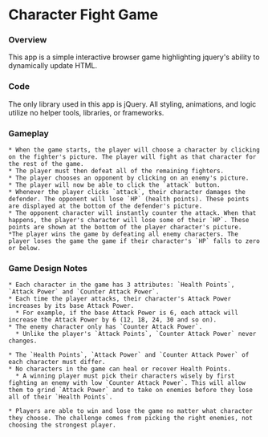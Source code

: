 # Character Fight Game

### Overview

This app is a simple interactive browser game highlighting jquery's ability to dynamically update HTML.  

### Code

The only library used in this app is jQuery. All styling, animations, and logic utilize no helper tools, libraries, or frameworks.

### Gameplay

	* When the game starts, the player will choose a character by clicking on the fighter's picture. The player will fight as that character for the rest of the game.
	* The player must then defeat all of the remaining fighters.
	* The player chooses an opponent by clicking on an enemy's picture.
	* The player will now be able to click the `attack` button.
	* Whenever the player clicks `attack`, their character damages the defender. The opponent will lose `HP` (health points). These points are displayed at the bottom of the defender's picture. 
	* The opponent character will instantly counter the attack. When that happens, the player's character will lose some of their `HP`. These points are shown at the bottom of the player character's picture.
	*The player wins the game by defeating all enemy characters. The player loses the game the game if their character's `HP` falls to zero or below.

### Game Design Notes

	* Each character in the game has 3 attributes: `Health Points`, `Attack Power` and `Counter Attack Power`.
	* Each time the player attacks, their character's Attack Power increases by its base Attack Power. 
	  * For example, if the base Attack Power is 6, each attack will increase the Attack Power by 6 (12, 18, 24, 30 and so on).
	* The enemy character only has `Counter Attack Power`. 
	  * Unlike the player's `Attack Points`, `Counter Attack Power` never changes.

	* The `Health Points`, `Attack Power` and `Counter Attack Power` of each character must differ.
	* No characters in the game can heal or recover Health Points. 
	  * A winning player must pick their characters wisely by first fighting an enemy with low `Counter Attack Power`. This will allow them to grind `Attack Power` and to take on enemies before they lose all of their `Health Points`.

	* Players are able to win and lose the game no matter what character they choose. The challenge comes from picking the right enemies, not choosing the strongest player.